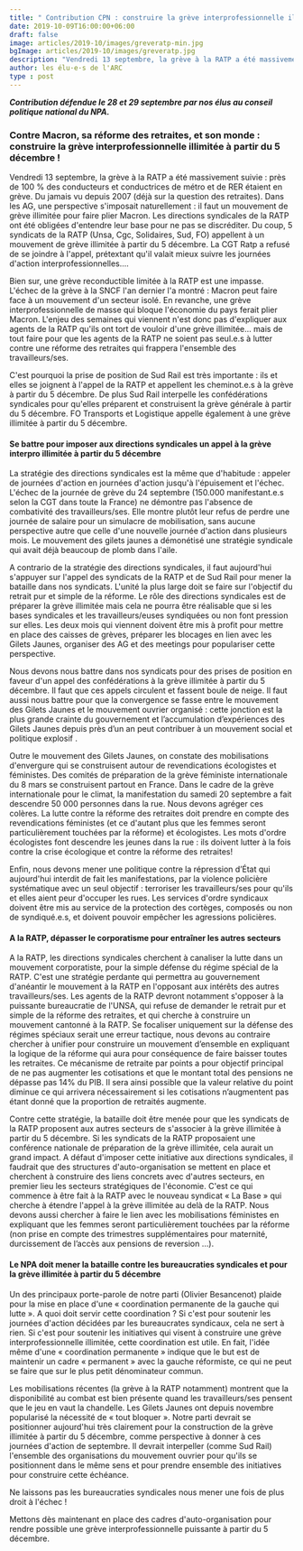 ```yaml
---
title: " Contribution CPN : construire la grève interprofessionnelle illimitée !"
date: 2019-10-09T16:00:00+06:00
draft: false
image: articles/2019-10/images/greveratp-min.jpg
bgImage: articles/2019-10/images/greveratp.jpg
description: "Vendredi 13 septembre, la grève à la RATP a été massivement suivie : près de 100 % des conducteurs et conductrices de métro et de RER étaient en grève. Du jamais vu depuis 2007 (déjà sur la question des retraites). Dans les AG, une perspective s'imposait naturellement : il faut un mouvement de grève illimitée pour faire plier Macron."
author: les élu·e·s de l'ARC
type : post
---
```


***Contribution défendue le 28 et 29 septembre par nos élus au conseil politique national du NPA.***

### Contre Macron, sa réforme des retraites, et son monde : construire la grève interprofessionnelle illimitée à partir du 5 décembre !

Vendredi 13 septembre, la grève à la RATP a été massivement suivie : près de 100 % des conducteurs et conductrices de métro et de RER étaient en grève. Du jamais vu depuis 2007 (déjà sur la question des retraites). Dans les AG, une perspective s'imposait naturellement : il faut un mouvement de grève illimitée pour faire plier Macron. Les directions syndicales de la RATP ont été obligées d'entendre leur base pour ne pas se discréditer. Du coup, 5 syndicats de la RATP (Unsa, Cgc, Solidaires, Sud, FO) appellent à un mouvement de grève illimitée à partir du 5 décembre. La CGT Ratp a refusé de se joindre à l'appel, prétextant qu'il valait mieux suivre les journées d'action interprofessionnelles....


Bien sur, une grève reconductible limitée à la RATP est une impasse. L'échec de la grève à la SNCF l'an dernier l'a montré : Macron peut faire face à un mouvement d'un secteur isolé. En revanche, une grève interprofessionnelle de masse qui bloque l'économie du pays ferait plier Macron. L'enjeu des semaines qui viennent n'est donc pas d'expliquer aux agents de la RATP qu'ils ont tort de vouloir d'une grève illimitée... mais de tout faire pour que les agents de la RATP ne soient pas seul.e.s à lutter contre une réforme des retraites qui frappera l'ensemble des travailleurs/ses.


C'est pourquoi la prise de position de Sud Rail est très importante : ils et elles se joignent à l'appel de la RATP et appellent les cheminot.e.s à la grève à partir du 5 décembre. De plus Sud Rail interpelle les confédérations syndicales pour qu'elles préparent et construisent la grève générale à partir du 5 décembre. FO Transports et Logistique appelle également à une grève illimitée à partir du 5 décembre.


#### Se battre pour imposer aux directions syndicales un appel à la grève interpro illimitée à partir du 5 décembre


La stratégie des directions syndicales est la même que d'habitude : appeler de journées d'action en journées d'action jusqu'à l'épuisement et l'échec. L'échec de la journée de grève du 24 septembre (150.000 manifestant.e.s selon la CGT dans toute la France) ne démontre pas l'absence de combativité des travailleurs/ses. Elle montre plutôt leur refus de perdre une journée de salaire pour un simulacre de mobilisation, sans aucune perspective autre que celle d'une nouvelle journée d'action dans plusieurs mois. Le mouvement des gilets jaunes a démonétisé une stratégie syndicale qui avait déjà beaucoup de plomb dans l'aile.


A contrario de la stratégie des directions syndicales, il faut aujourd'hui s'appuyer sur l'appel des syndicats de la RATP et de Sud Rail pour mener la bataille dans nos syndicats. L'unité la plus large doit se faire sur l'objectif du retrait pur et simple de la réforme. Le rôle des directions syndicales est de préparer la grève illimitée mais cela ne pourra être réalisable que si les bases syndicales et les travailleurs/euses syndiquées ou non font pression sur elles. Les deux mois qui viennent doivent être mis à profit pour mettre en place des caisses de grèves, préparer les blocages en lien avec les Gilets Jaunes, organiser des AG et des meetings pour populariser cette perspective.


Nous devons nous battre dans nos syndicats pour des prises de position en faveur d'un appel des confédérations à la grève illimitée à partir du 5 décembre. Il faut que ces appels circulent et fassent boule de neige. Il faut aussi nous battre pour que la convergence se fasse entre le mouvement des Gilets Jaunes et le mouvement ouvrier organisé : cette jonction est la plus grande crainte du gouvernement et l’accumulation d’expériences des Gilets Jaunes depuis près d’un an peut contribuer à un mouvement social et politique explosif .


Outre le mouvement des Gilets Jaunes, on constate des mobilisations d'envergure qui se construisent autour de revendications écologistes et féministes. Des comités de préparation de la grève féministe internationale du 8 mars se construisent partout en France. Dans le cadre de la grève internationale pour le climat, la manifestation du samedi 20 septembre a fait descendre 50 000 personnes dans la rue. Nous devons agréger ces colères. La lutte contre la réforme des retraites doit prendre en compte des revendications féministes (et ce d'autant plus que les femmes seront particulièrement touchées par la réforme) et écologistes. Les mots d'ordre écologistes font descendre les jeunes dans la rue : ils doivent lutter à la fois contre la crise écologique et contre la réforme des retraites!


Enfin, nous devons mener une politique contre la répression d’État qui aujourd'hui interdit de fait les manifestations, par la violence policière systématique avec un seul objectif : terroriser les travailleurs/ses pour qu'ils et elles aient peur d'occuper les rues. Les services d'ordre syndicaux doivent être mis au service de la protection des cortèges, composés ou non de syndiqué.e.s, et doivent pouvoir empêcher les agressions policières.


#### A la RATP, dépasser le corporatisme pour entraîner les autres secteurs


A la RATP, les directions syndicales cherchent à canaliser la lutte dans un mouvement corporatiste, pour la simple défense du régime spécial de la RATP. C'est une stratégie perdante qui permettra au gouvernement d'anéantir le mouvement à la RATP en l'opposant aux intérêts des autres travailleurs/ses. Les agents de la RATP devront notamment s'opposer à la puissante bureaucratie de l'UNSA, qui refuse de demander le retrait pur et simple de la réforme des retraites, et qui cherche à construire un mouvement cantonné à la RATP. Se focaliser uniquement sur la défense des régimes spéciaux serait une erreur tactique, nous devons au contraire chercher à unifier pour construire un mouvement d’ensemble en expliquant la logique de la réforme qui aura pour conséquence de faire baisser toutes les retraites. Ce mécanisme de retraite par points a pour objectif principal de ne pas augmenter les cotisations et que le montant total des pensions ne dépasse pas 14% du PIB. Il sera ainsi possible que la valeur relative du point diminue ce qui arrivera nécessairement si les cotisations n’augmentent pas étant donné que la proportion de retraités augmente.


Contre cette stratégie, la bataille doit être menée pour que les syndicats de la RATP proposent aux autres secteurs de s'associer à la grève illimitée à partir du 5 décembre. Si les syndicats de la RATP proposaient une conférence nationale de préparation de la grève illimitée, cela aurait un grand impact. A défaut d'imposer cette initiative aux directions syndicales, il faudrait que des structures d'auto-organisation se mettent en place et cherchent à construire des liens concrets avec d'autres secteurs, en premier lieu les secteurs stratégiques de l'économie. C'est ce qui commence à être fait à la RATP avec le nouveau syndicat « La Base » qui cherche à étendre l'appel à la grève illimitée au delà de la RATP. Nous devons aussi chercher à faire le lien avec les mobilisations féministes en expliquant que les femmes seront particulièrement touchées par la réforme (non prise en compte des trimestres supplémentaires pour maternité, durcissement de l’accès aux pensions de reversion …).


#### Le NPA doit mener la bataille contre les bureaucraties syndicales et pour la grève illimitée à partir du 5 décembre


Un des principaux porte-parole de notre parti (Olivier Besancenot) plaide pour la mise en place d'une « coordination permanente de la gauche qui lutte ». A quoi doit servir cette coordination ? Si c'est pour soutenir les journées d'action décidées par les bureaucrates syndicaux, cela ne sert à rien. Si c'est pour soutenir les initiatives qui visent à construire une grève interprofessionnelle illimitée, cette coordination est utile. En fait, l'idée même d'une « coordination permanente » indique que le but est de maintenir un cadre « permanent » avec la gauche réformiste, ce qui ne peut se faire que sur le plus petit dénominateur commun.


Les mobilisations récentes (la grève à la RATP notamment) montrent que la disponibilité au combat est bien présente quand les travailleurs/ses pensent que le jeu en vaut la chandelle. Les Gilets Jaunes ont depuis novembre popularisé la nécessité de « tout bloquer ». Notre parti devrait se positionner aujourd'hui très clairement pour la construction de la grève illimitée à partir du 5 décembre, comme perspective à donner à ces journées d'action de septembre. Il devrait interpeller (comme Sud Rail) l'ensemble des organisations du mouvement ouvrier pour qu'ils se positionnent dans le même sens et pour prendre ensemble des initiatives pour construire cette échéance.


Ne laissons pas les bureaucraties syndicales nous mener une fois de plus droit à l'échec !

Mettons dès maintenant en place des cadres d'auto-organisation pour rendre possible une grève interprofessionnelle puissante à partir du 5 décembre.
